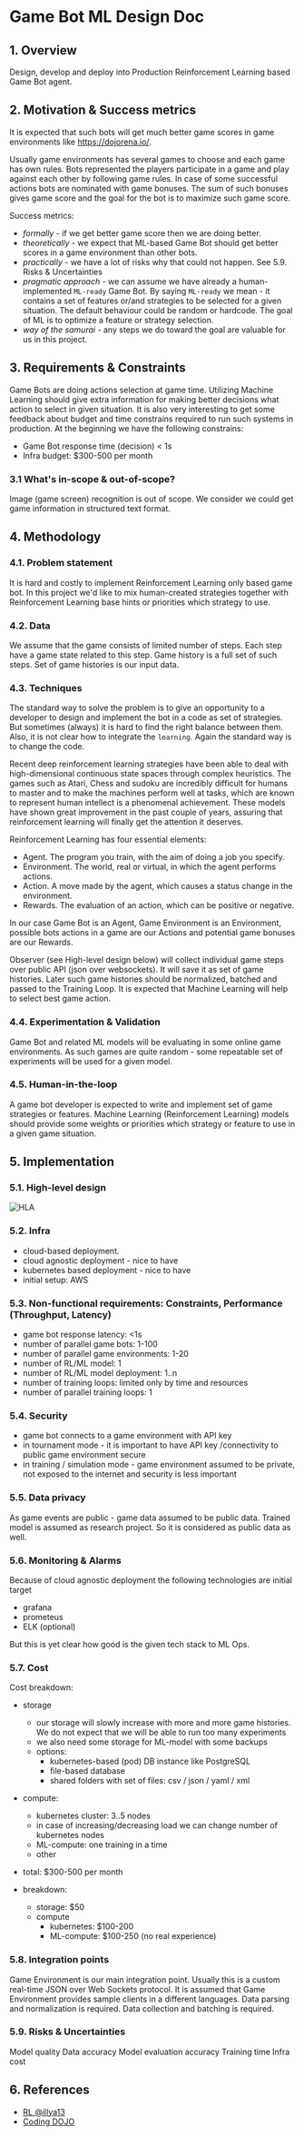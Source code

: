 # Game Bot ML Design Doc

## 1. Overview
Design, develop and deploy into Production Reinforcement Learning based Game Bot agent.       

## 2. Motivation & Success metrics
It is expected that such bots will get much better game scores in game environments like https://dojorena.io/. 

Usually game environments has several games to choose and each game has own rules. Bots represented the players participate in a game and play against each other by following game rules. In case of some successful actions bots are nominated with game bonuses. The sum of such bonuses gives game score and the goal for the bot is to maximize such game score.

Success metrics: 
- *formally* - if we get better game score then we are doing better.
- *theoretically* - we expect that ML-based Game Bot should get better scores in a game environment than other bots.
- *practically* - we have a lot of risks why that could not happen. See 5.9. Risks & Uncertainties
- *pragmatic approach* - we can assume we have already a human-implemented `ML-ready` Game Bot. By saying `ML-ready` we mean - it contains a set of features or/and strategies to be selected for a given situation. The default behaviour could be random or hardcode. The goal of ML is to optimize a feature or strategy selection.
- *way of the samurai* - any steps we do toward the goal are valuable for us in this project.

## 3. Requirements & Constraints
Game Bots are doing actions selection at game time. Utilizing Machine Learning should give extra information for making better decisions what action to select in given situation. It is also very interesting to get some feedback about budget and time constrains required to run such systems in production. 
At the beginning we have the following constrains:
- Game Bot response time (decision) < 1s
- Infra budget: $300-500 per month 

### 3.1 What's in-scope & out-of-scope?
Image (game screen) recognition is out of scope. We consider we could get game information in structured text format. 

## 4. Methodology

### 4.1. Problem statement
It is hard and costly to implement Reinforcement Learning only based game bot. In this project we'd like to mix human-created strategies together with Reinforcement Learning base hints or priorities which strategy to use. 

### 4.2. Data
We assume that the game consists of limited number of steps. Each step have a game state related to this step. Game history is a full set of such steps.
Set of game histories is our input data.

### 4.3. Techniques
The standard way to solve the problem is to give an opportunity to a developer to design and implement the bot in a code as set of strategies. But sometimes (always) it is hard to find the right balance between them. Also, it is not clear how to integrate the `learning`. Again the standard way is to change the code.     

Recent deep reinforcement learning strategies have been able to deal with high-dimensional continuous state spaces through complex heuristics.
The games such as Atari, Chess and sudoku are incredibly difficult for humans to master and to make the machines perform well at tasks, which are known to represent human intellect is a phenomenal achievement. These models have shown great improvement in the past couple of years, assuring that reinforcement learning will finally get the attention it deserves.

Reinforcement Learning has four essential elements:
- Agent. The program you train, with the aim of doing a job you specify.
- Environment. The world, real or virtual, in which the agent performs actions.
- Action. A move made by the agent, which causes a status change in the environment.
- Rewards. The evaluation of an action, which can be positive or negative.

In our case Game Bot is an Agent, Game Environment is an Environment, possible bots actions in a game are our Actions and potential game bonuses are our Rewards.     

Observer (see High-level design below) will collect individual game steps over public API (json over websockets). It will save it as set of game histories. Later such game histories should be normalized, batched and passed to the Training Loop. It is expected that Machine Learning will help to select best game action.   

### 4.4. Experimentation & Validation
Game Bot and related ML models will be evaluating in some online game environments. As such games are quite random - some repeatable set of experiments will be used for a given model.   

### 4.5. Human-in-the-loop
A game bot developer is expected to write and implement set of game strategies or features. Machine Learning (Reinforcement Learning) models should provide some weights or priorities which strategy or feature to use in a given game situation.

## 5. Implementation

### 5.1. High-level design
![HLA](./assets/game-bot-ml.png)

### 5.2. Infra
- cloud-based deployment.
- cloud agnostic deployment - nice to have
- kubernetes based deployment - nice to have
- initial setup: AWS

### 5.3. Non-functional requirements: Constraints, Performance (Throughput, Latency)
- game bot response latency: <1s
- number of parallel game bots: 1-100
- number of parallel game environments: 1-20 
- number of RL/ML model: 1
- number of RL/ML model deployment: 1..n
- number of training loops: limited only by time and resources 
- number of parallel training loops: 1 

### 5.4. Security
- game bot connects to a game environment with API key
- in tournament mode - it is important to have API key /connectivity to public game environment secure
- in training / simulation mode - game environment assumed to be private, not exposed to the internet and security is less important

### 5.5. Data privacy
As game events are public - game data assumed to be public data.
Trained model is assumed as research project. So it is considered as public data as well.  

### 5.6. Monitoring & Alarms
Because of cloud agnostic deployment the following technologies are initial target
- grafana
- prometeus
- ELK (optional)

But this is yet clear how good is the given tech stack to ML Ops.

### 5.7. Cost
Cost breakdown:
- storage
  - our storage will slowly increase with more and more game histories. We do not expect that we will be able to run too many experiments
  - we also need some storage for ML-model with some backups
  - options:
    - kubernetes-based (pod) DB instance like PostgreSQL
    - file-based database
    - shared folders with set of files: csv / json / yaml / xml
- compute:
  - kubernetes cluster: 3..5 nodes
  - in case of increasing/decreasing load we can change number of kubernetes nodes
  - ML-compute: one training in a time
  - other
 
- total: $300-500 per month
- breakdown:
  - storage: $50 
  - compute
    - kubernetes: $100-200
    - ML-compute: $100-250 (no real experience)

### 5.8. Integration points
Game Environment is our main integration point. Usually this is a custom real-time JSON over Web Sockets protocol.
It is assumed that Game Environment provides sample clients in a different languages.
Data parsing and normalization is required.
Data collection and batching is required.

### 5.9. Risks & Uncertainties
Model quality
Data accuracy
Model evaluation accuracy
Training time
Infra cost

## 6. References
- [RL @illya13](https://illya13.github.io/RL/)
- [Coding DOJO](https://dojorena.io/)

